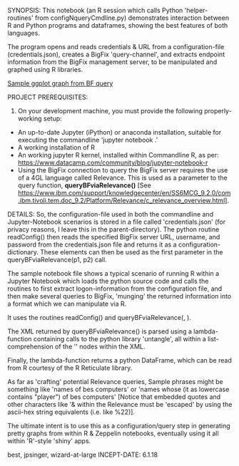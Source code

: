 SYNOPSIS:
This notebook (an R session which calls Python 'helper-routines' from configNqueryCmdline.py) demonstrates interaction between R and Python programs and dataframes, showing the best features of both languages.

The program opens and reads credentials & URL from a configuration-file (credentials.json), creates a BigFix 'query-channel', and extracts endpoint information from the BigFix management server, to be manipulated and graphed using R libraries.

[Sample ggplot graph from BF query](LifetimeVsNumEndpoints-ADHAY.png)

PROJECT PREREQUISITES:
1) On your development machine, you must provide the following properly-working setup:
- An up-to-date Jupyter (iPython) or anaconda installation, suitable for executing the commandline 
'jupyter notebook .'
- A working installation of R
- An working jupyter R kernel, installed within Commandline R, as per: 
https://www.datacamp.com/community/blog/jupyter-notebook-r
- Using the BigFix connection to query the BigFix server requires the use of a 4GL language called Relevance. This is used as a parameter to the query function, **queryBFviaRelevance()**
[See https://www.ibm.com/support/knowledgecenter/en/SS6MCG_9.2.0/com.ibm.tivoli.tem.doc_9.2/Platform/Relevance/c_relevance_overview.html].


DETAILS:
So, the configuration-file used in both the commandline and Jupyter-Notebook scenarios is stored in a file 
called 'credentials.json' (for privacy reasons, I leave this in the parent-directory). The python routine
readConfig() then reads the specified BigFix server URL, username, and password from the credentials.json file and 
returns it as a configuration-dictionary. These elements can then be used as the first parameter in the 
queryBFviaRelevance(p1, p2) call.

The sample notebook file shows a typical scenario of running R within a Jupyter Notebook which loads the python 
source code and calls the routines to first extract logon-information from the configuration file, and then 
make several queries to BigFix, 'munging' the returned information into a format which we can manipulate via R.

It uses the routines readConfig(<filename>) and queryBFviaRelevance(<credential-dict>, <relevance-string>).

The XML returned by queryBFviaRelevance() is parsed using a lambda-function containing calls to the python 
library 'untangle', all within a list-comprehension of the '<Answer>' nodes within the XML.  

Finally, the lambda-function returns a python DataFrame, which can be read from R courtesy of the R 
Reticulate library.

As far as 'crafting' potential Relevance queries, Sample phrases might be something like 'names of bes computers' or 
'names whose (it as lowercase contains "player") of bes computers' [Notice that embedded quotes and other characters
like '& within the Relevance must be 'escaped' by using the ascii-hex string equivalents (i.e. like %22)].

The ultimate intent is to use this as a configuration/query step in generating pretty graphs from within R & Zeppelin
notebooks, eventually using it all within 'R'-style 'shiny' apps.

best,
jpsinger, wizard-at-large
INCEPT-DATE: 6.1.18

